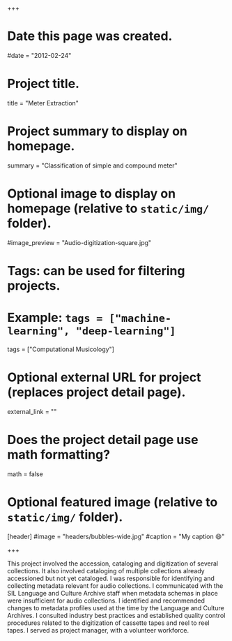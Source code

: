+++
# Date this page was created.
#date = "2012-02-24"

# Project title.
title = "Meter Extraction"

# Project summary to display on homepage.
summary = "Classification of simple and compound meter"

# Optional image to display on homepage (relative to `static/img/` folder).
#image_preview = "Audio-digitization-square.jpg"

# Tags: can be used for filtering projects.
# Example: `tags = ["machine-learning", "deep-learning"]`
tags = ["Computational Musicology"]

# Optional external URL for project (replaces project detail page).
external_link = ""

# Does the project detail page use math formatting?
math = false

# Optional featured image (relative to `static/img/` folder).
[header]
#image = "headers/bubbles-wide.jpg"
#caption = "My caption :smile:"

+++

This project involved the accession, cataloging and digitization of several collections. It also involved cataloging of multiple collections already accessioned but not yet cataloged. I was responsible for identifying and collecting metadata relevant for audio collections. I communicated with the SIL Language and Culture Archive staff when metadata schemas in place were insufficient for audio collections. I identified and recommended changes to metadata profiles used at the time by the Language and Culture Archives. I consulted industry best practices and established quality control procedures related to the digitization of cassette tapes and reel to reel tapes. I served as project manager, with a volunteer workforce.
